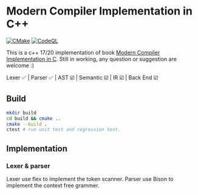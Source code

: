# Modern Compiler Implementation in C++
[![CMake](https://github.com/JasonNFS/Modern-Compiler-Implementation-in-cpp/actions/workflows/cmake.yml/badge.svg)](https://github.com/JasonNFS/Modern-Compiler-Implementation-in-cpp/actions/workflows/cmake.yml)
[![CodeQL](https://github.com/JasonNFS/Modern-Compiler-Implementation-in-cpp/actions/workflows/codeql-analysis.yml/badge.svg)](https://github.com/JasonNFS/Modern-Compiler-Implementation-in-cpp/actions/workflows/codeql-analysis.yml)

This is a c++ 17/20 implementation of book 
[Modern Compiler Implementation in C](https://www.cs.princeton.edu/~appel/modern/c/).
Still in working, any question or suggestion are welcome :)

Lexer ✅ | Parser ✅ | AST ☑️ | Semantic ☑️ | IR ☑️ | Back End ☑️
<!--
![](https://progress-bar.dev/20/?title=Lexer->Parser&width=500&color=008800)
-->

## Build
```bash
mkdir build
cd build && cmake ..
cmake --build .
ctest # run unit test and regression test.
```
## Implementation
### Lexer & parser
Lexer use flex to implement the token scanner. Parser use Bison to implement 
the context free grammer.


